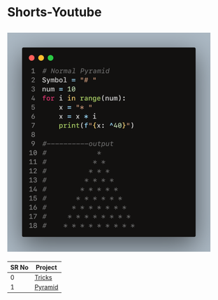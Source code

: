 # Shorts-Youtube

## ![Pyramid](assets/code.png)

SR No   | Project 
--- | --- 
0 | [Tricks](https://github.com/OWNER2PLUSAI/Shorts-Youtube/blob/main/K%20%2300%20Tricks.ipynb)
1 | [Pyramid](https://github.com/OWNER2PLUSAI/Shorts-Youtube/blob/main/K%20%2301%20pyramid.ipynb)
